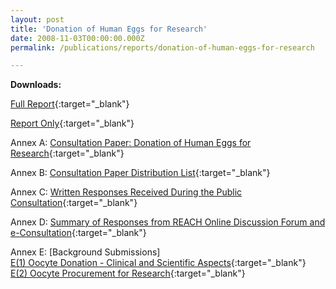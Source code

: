 ```yaml
---
layout: post
title: 'Donation of Human Eggs for Research'
date: 2008-11-03T00:00:00.000Z
permalink: /publications/reports/donation-of-human-eggs-for-research

---
```



**Downloads:**

[Full Report](/files/publications/reports/donation-of-human-eggs-for-research-full-report.pdf){:target="_blank"}

[Report Only](/files/publications/reports/donation-of-human-eggs-for-research-report-only.pdf){:target="_blank"}

Annex A: [Consultation Paper: Donation of Human Eggs for Research](/files/publications/reports/donation-of-human-eggs-for-research-annex-a.pdf){:target="_blank"}

Annex B: [Consultation Paper Distribution List](/files/publications/reports/donation-of-human-eggs-for-research-annex-b.pdf){:target="_blank"}

Annex C: [Written Responses Received During the Public Consultation](/files/publications/reports/donation-of-human-eggs-for-research-annex-c.pdf){:target="_blank"}

Annex D: [Summary of Responses from REACH Online Discussion Forum and e-Consultation](/files/publications/reports/donation-of-human-eggs-for-research-annex-d.pdf){:target="_blank"}

Annex E: [Background Submissions]
<br>[E(1) Oocyte Donation - Clinical and Scientific Aspects](/files/publications/reports/donation-of-human-eggs-for-research-annex-e-1.pdf){:target="_blank"}
<br>[E(2) Oocyte Procurement for Research](/files/publications/reports/donation-of-human-eggs-for-research-annex-e-2.pdf){:target="_blank"}
